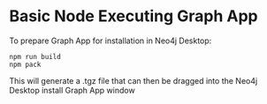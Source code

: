 # Basic Node Executing Graph App

To prepare Graph App for installation in Neo4j Desktop:

```
npm run build
npm pack
```

This will generate a .tgz file that can then be dragged into the Neo4j Desktop install Graph App window

